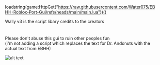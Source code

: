 loadstring(game:HttpGet("https://raw.githubusercontent.com/Water075/EBHH-Roblox-Port-Gui/refs/heads/main/main.lua"))()

Wally v3 is the script libary credits to the creators
#
Please don't abuse this gui to ruin other peoples fun<br>
(i'm not adding a script which replaces the text for Dr. Andonuts with the actual text from EBHH)

![alt text](https://i.ibb.co/cSvzL9BN/EBHH1-0-0-FUCKERS.png)
